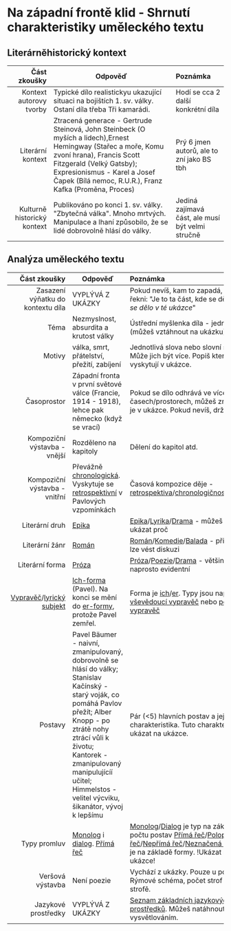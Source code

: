 # Na západní frontě klid - Shrnutí charakteristiky uměleckého textu

## Literárněhistorický kontext

|                Část zkoušky | Odpověď                                                                                                                                                                                                                                                         | Poznámka                                         |
| --------------------------: | --------------------------------------------------------------------------------------------------------------------------------------------------------------------------------------------------------------------------------------------------------------- | :----------------------------------------------- |
|     Kontext autorovy tvorby | Typické dílo realistickyu ukazující situaci na bojištích 1. sv. války. Ostaní díla třeba Tři kamarádi.                                                                                                                                                          | Hodí se cca 2 další konkrétní díla               |
|           Literární kontext | Ztracená generace - Gertrude Steinová, John Steinbeck (O myších a lidech),Ernest Hemingway (Stařec a moře, Komu zvoní hrana), Francis Scott Fitzgerald (Velký Gatsby); Expresionismus - Karel a Josef Čapek (Bílá nemoc, R.U.R.), Franz Kafka (Proměna, Proces) | Prý 6 jmen autorů, ale to zní jako BS tbh        |
| Kulturně historický kontext | Publikováno po konci 1. sv. války. "Zbytečná válka". Mnoho mrtvých. Manipulace a lhaní způsobilo, že se lidé dobrovolně hlásí do války.                                                                                                                         | Jediná zajímavá část, ale musí být velmi stručně |


## Analýza uměleckého textu

|                      Část zkoušky | Odpověď                                                                                                                                                                                                                                                                                   | Poznámka                                                                                                                                                  |
| --------------------------------: | ----------------------------------------------------------------------------------------------------------------------------------------------------------------------------------------------------------------------------------------------------------------------------------------- | :-------------------------------------------------------------------------------------------------------------------------------------------------------- |
| Zasazení výňatku do kontextu díla | VYPLÝVÁ Z UKÁZKY                                                                                                                                                                                                                                                                          | Pokud nevíš, kam to zapadá, prostě řekni: "Je to ta část, kde se děje *to co se dělo v té ukázce*"                                                        |
|                              Téma | Nezmyslnost, absurdita a krutost války                                                                                                                                                                                                                                                    | Ústřední myšlenka díla - jedna věta (můžeš vztáhnout na ukázku)                                                                                           |
|                            Motivy | válka, smrt, přátelství, přežití, zabíjení                                                                                                                                                                                                                                                | Jednotlivá slova nebo slovní spojení. Může jich být více. Popiš které se vyskytují v ukázce.                                                              |
|                       Časoprostor | Západní fronta v první světové válce (Francie, 1914 - 1918), lehce pak německo (když se vrací)                                                                                                                                                                                            | Pokud se dílo odhrává ve více časech/prostorech, můžeš zmínit, který je v ukázce. Pokud nevíš, drž hubu.                                                  |
|      Kompoziční výstavba - vnější | Rozděleno na kapitoly                                                                                                                                                                                                                                                                     | Dělení do kapitol atd.                                                                                                                                    |
|     Kompoziční výstavba - vnitřní | Převážně [chronologická]. Vyskytuje se [retrospektivní] v Pavlových vzpomínkách                                                                                                                                                                                                           | Časová kompozice děje - [retrospektiva][retrospektivní]/[chronologičnost][chronologická]/[rámcová][kompozice]                                             |
|                    Literární druh | [Epika]                                                                                                                                                                                                                                                                                   | [Epika]/[Lyrika]/[Drama] - můžeš na ukázce ukázat proč                                                                                                    |
|                    Literární žánr | [Román]                                                                                                                                                                                                                                                                                   | [Román]/[Komedie]/[Balada] - při neshodě lze vést diskuzi                                                                                                 |
|                   Literární forma | [Próza]                                                                                                                                                                                                                                                                                   | [Próza]/[Poezie]/[Drama] - většinou naprosto evidentní                                                                                                    |
|      [Vypravěč]/[lyrický subjekt] | [Ich-forma] (Pavel). Na konci se mění do [er-formy][er-forma], protože Pavel zemřel.                                                                                                                                                                                                      | Forma je [ich][ich-forma]/[er][er-forma]. Typy jsou například: [vševědoucí vypravěč] nebo [personální vypravěč]                                           |
|                           Postavy | Pavel Bäumer - naivní, zmanipulovaný, dobrovolně se hlásí do války; Stanislav Kačínský - starý voják, co pomáhá Pavlov přežít; Alber Knopp - po ztrátě nohy ztrácí vůli k životu; Kantorek - zmanipulovaný manipulujícíí učitel; Himmelstos - velitel výcviku, šikanátor, vývoj k lepšímu | Pár (<5) hlavních postav a jejich charakteristika. Tuto charakteristiku lze ukázat na ukázce.                                                             |
|                      Typy promluv | [Monolog] i [dialog]. [Přímá řeč]                                                                                                                                                                                                                                                         | [Monolog]/[Dialog] je typ na základě počtu postav [Přímá řeč]/[Polopřímá řeč]/[Nepřímá řeč]/[Neznačená přímá řeč] je na základě formy. !Ukázat na ukázce! |
|                  Veršová výstavba | Není poezie                                                                                                                                                                                                                                                                               | Vychází z ukázky. Pouze u poezii. Rýmové schéma, počet strof a veršů ve strofě.                                                                           |
|               Jazykové prostředky | VYPLÝVÁ Z UKÁZKY                                                                                                                                                                                                                                                                          | [Seznam základních jazykových prostředků][jazykové prostředky]. Můžeš natáhnout vysvětlováním.                                                            |


<!-- Links -->
<!-- #:~:text= -->

<!-- Vnitřní kompozice -->
[chronologická]: https://slovnikcestiny.cz/heslo/chronologick%C3%BD/0/34587#:~:text=uspo%C5%99%C3%A1dan%C3%BD%20podle,posloupnost
[retrospektivní]: https://prirucka.ujc.cas.cz/?slovo=retrospektivn%C3%AD#:~:text=kompozice,s%20jeho%20p%C5%99%C3%AD%C4%8Dinami
[kompozice]: https://is.muni.cz/el/ped/jaro2021/XCJp02/prednaska3.pdf

<!-- Druhy -->
[epika]: https://cs.wikipedia.org/wiki/Epika#:~:text=je%20liter%C3%A1rn%C3%AD%20druh,vypr%C3%A1v%C4%9Bn%C3%AD%20p%C5%99%C3%ADb%C4%9Bhu
[lyrika]: https://cs.wikipedia.org/wiki/Lyrick%C3%A1_poezie#:~:text=Lyrika%20je%20liter%C3%A1rn%C3%AD%20druh,v%20prvn%C3%AD%20osob%C4%9B
[drama]: https://cs.wikipedia.org/wiki/Drama#:~:text=pat%C5%99%C3%AD%20spolu,vypr%C3%A1v%C3%AD%20pomoc%C3%AD%20dialog%C5%AF%20a%20monolog%C5%AF.

<!-- Žánry -->
[román]: https://cs.wikipedia.org/wiki/Rom%C3%A1n#:~:text=Rom%C3%A1n%20je%20rozs%C3%A1hl%C3%BD,definici%20tohoto%20%C5%BE%C3%A1nru
[novela]: https://cs.wikipedia.org/wiki/Novela_(literatura)#:~:text=Novela%20(italsky%20novinka),a%20n%C3%A1padit%C3%BD%20p%C5%99%C3%ADb%C4%9Bh.
[povídka]: https://cs.wikipedia.org/wiki/Pov%C3%ADdka#:~:text=Pov%C3%ADdka%20je,lidsk%C3%BD%20%C5%BEivot%20jako%20celek.
[komedie]: https://cs.wikipedia.org/wiki/Komedie#:~:text=Od%20komedie%20se%20o%C4%8Dek%C3%A1v%C3%A1,se%20v%20dobr%C3%A9%20obr%C3%A1t%C3%AD.
[tragédie]: https://cs.wikipedia.org/wiki/Trag%C3%A9die#:~:text=je%20forma%20dramatu,dohn%C3%A1n%20k%20z%C3%A1hub%C4%9B.
[balada]: https://cs.wikipedia.org/wiki/Balada#:~:text=Balada%20je,osudu.
[bajka]: https://cs.wikipedia.org/wiki/Bajka#:~:text=Bajka%20je%20kr%C3%A1tk%C3%A9,st%C3%A1vaj%C3%AD%20typick%C3%A9

<!-- Literární formy -->
[próza]: https://cs.wikipedia.org/wiki/Pr%C3%B3za#:~:text=pr%C3%B3za%20je%20tedy%20ka%C5%BEd%C3%BD,ve%20ver%C5%A1%C3%ADch.
[poezie]: https://cs.wikipedia.org/wiki/Poezie#:~:text=Jedn%C3%A1%20se,(r%C3%BDm,%20rytmus,%20metrum,%20obraznost%20nebo%20symbolika).

<!-- Vypravěč -->

[vypravěč]: https://edisco.cz/literatura/vypravec-a-promluvy.php#:~:text=Vyprav%C4%9B%C4%8D%20je%20ten,p%C5%99%C3%ADb%C4%9Bh%20vypr%C3%A1v%C3%AD.
[lyrický subjekt]: https://edisco.cz/literatura/vypravec-a-promluvy.php#:~:text=U%20lyriky%20se,to%20sam%C3%A9.
[ich-forma]: https://edisco.cz/literatura/vypravec-a-promluvy.php#:~:text=ich,osob%C4%9B
[er-forma]: https://edisco.cz/literatura/vypravec-a-promluvy.php#:~:text=er,osob%C4%9B
[vševědoucí vypravěč]: https://edisco.cz/literatura/vypravec-a-promluvy.php#:~:text=v%C5%A1ev%C4%9Bdouc%C3%AD%20vyprav%C4%9B%C4%8D,do%20d%C4%9Bje
[autorský vypravěč]: https://edisco.cz/literatura/vypravec-a-promluvy.php#:~:text=autorsk%C3%BD%20vyprav%C4%9B%C4%8D,a%20koment%C3%A1%C5%99e
[personální vypravěč]: https://edisco.cz/literatura/vypravec-a-promluvy.php#:~:text=person%C3%A1ln%C3%AD,do%20hlavy%20nevid%C3%AD
[přímý vypravěč]: https://edisco.cz/literatura/vypravec-a-promluvy.php#:~:text=p%C5%99%C3%ADm%C3%BD%20vyprav%C4%9B%C4%8D,form%C4%9B
[oko kamery]: https://edisco.cz/literatura/vypravec-a-promluvy.php#:~:text=%22oko%20kamery%22,%C5%BE%C3%A1dn%C3%A9%20z%20nich

<!-- Typy promluv -->
[monolog]: https://edisco.cz/literatura/vypravec-a-promluvy.php#:~:text=monolog,duchu
[dialog]: https://edisco.cz/literatura/vypravec-a-promluvy.php#:~:text=dialog,reagují

[přímá řeč]: https://edisco.cz/literatura/vypravec-a-promluvy.php#:~:text=p%C5%99%C3%ADm%C3%A1%20%C5%99e%C4%8D,uvozovac%C3%AD%20v%C4%9Btou
[neznačená přímá řeč]: https://edisco.cz/literatura/vypravec-a-promluvy.php#:~:text=nezna%C4%8Den%C3%A1%20p%C5%99%C3%ADm%C3%A1%20%C5%99e%C4%8D,uvozovek
[nepřímá řeč]: https://edisco.cz/literatura/vypravec-a-promluvy.php#:~:text=n%C4%9Bp%C5%99%C3%ADm%C3%A1%20%C5%99e%C4%8D,bez%20uvozovek
[polopřímá řeč]: https://edisco.cz/literatura/vypravec-a-promluvy.php#:~:text=polop%C5%99%C3%ADm%C3%A1%20%C5%99e%C4%8D,nebo%20jen%20my%C5%A1lenka

[jazykové prostředky]: https://cs.wikipedia.org/wiki/Um%C4%9Bleck%C3%BD_jazykov%C3%BD_prost%C5%99edek